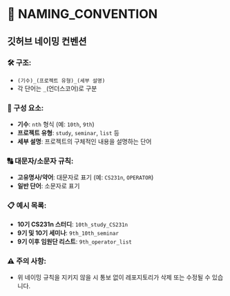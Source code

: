 # 📘 NAMING_CONVENTION

## 깃허브 네이밍 컨벤션

### 🛠️ 구조:
- `(기수)_(프로젝트 유형)_(세부 설명)`
- 각 단어는 `_`(언더스코어)로 구분

### 🧩 구성 요소:
- **기수**: `nth` 형식 (예: `10th`, `9th`)
- **프로젝트 유형**: `study`, `seminar`, `list` 등
- **세부 설명**: 프로젝트의 구체적인 내용을 설명하는 단어

### 🔠 대문자/소문자 규칙:
- **고유명사/약어**: 대문자로 표기 (예: `CS231n`, `OPERATOR`)
- **일반 단어**: 소문자로 표기

### 📋 예시 목록:
- **10기 CS231n 스터디**: `10th_study_CS231n`
- **9기 및 10기 세미나**: `9th_10th_seminar`
- **9기 이후 임원단 리스트**: `9th_operator_list`

### ⚠️ 주의 사항:
- 위 네이밍 규칙을 지키지 않을 시 통보 없이 레포지토리가 삭제 또는 수정될 수 있습니다.
